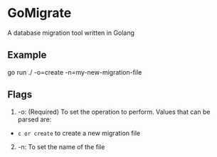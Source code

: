 # GoMigrate
A database migration tool written in Golang

## Example
go run ./ -o=create -n=my-new-migration-file

## Flags
1. -o: (Required) To set the operation to perform. Values that can be parsed are:
- `c or create` to create a new migration file

2. -n: To set the name of the file


